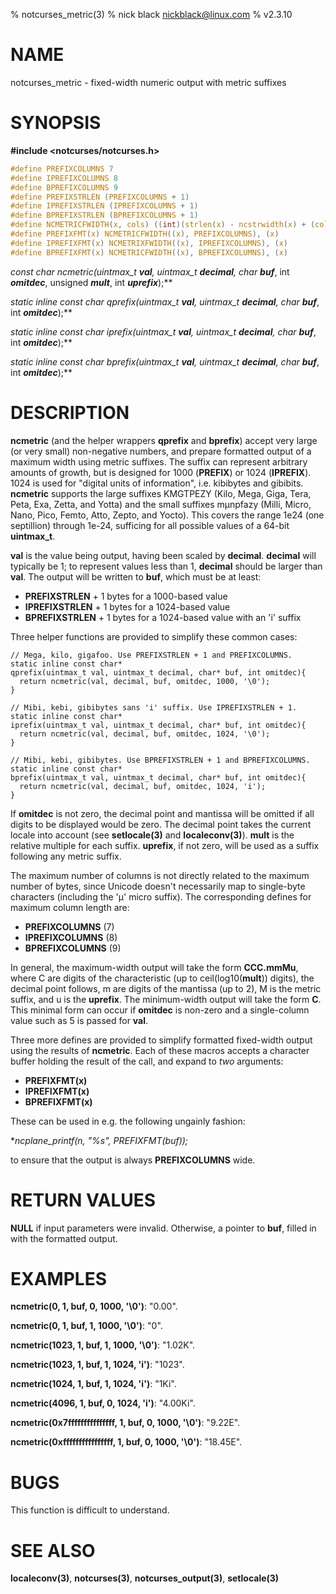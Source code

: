 % notcurses_metric(3)
% nick black <nickblack@linux.com>
% v2.3.10

# NAME

notcurses_metric - fixed-width numeric output with metric suffixes

# SYNOPSIS

**#include <notcurses/notcurses.h>**

```c
#define PREFIXCOLUMNS 7
#define IPREFIXCOLUMNS 8
#define BPREFIXCOLUMNS 9
#define PREFIXSTRLEN (PREFIXCOLUMNS + 1)
#define IPREFIXSTRLEN (IPREFIXCOLUMNS + 1)
#define BPREFIXSTRLEN (BPREFIXCOLUMNS + 1)
#define NCMETRICFWIDTH(x, cols) ((int)(strlen(x) - ncstrwidth(x) + (cols)))
#define PREFIXFMT(x) NCMETRICFWIDTH((x), PREFIXCOLUMNS), (x)
#define IPREFIXFMT(x) NCMETRIXFWIDTH((x), IPREFIXCOLUMNS), (x)
#define BPREFIXFMT(x) NCMETRICFWIDTH((x), BPREFIXCOLUMNS), (x)
```

**const char* ncmetric(uintmax_t ***val***, uintmax_t ***decimal***, char* ***buf***, int ***omitdec***, unsigned ***mult***, int ***uprefix***);**

**static inline const char* qprefix(uintmax_t ***val***, uintmax_t ***decimal***, char* ***buf***, int ***omitdec***);**

**static inline const char* iprefix(uintmax_t ***val***, uintmax_t ***decimal***, char* ***buf***, int ***omitdec***);**

**static inline const char* bprefix(uintmax_t ***val***, uintmax_t ***decimal***, char* ***buf***, int ***omitdec***);**

# DESCRIPTION

**ncmetric** (and the helper wrappers **qprefix** and **bprefix**) accept
very large (or very small) non-negative numbers, and prepare formatted output
of a maximum width using metric suffixes. The suffix can represent arbitrary
amounts of growth, but is designed for 1000 (**PREFIX**) or 1024
(**IPREFIX**). 1024 is used for "digital units of information", i.e. kibibytes
and gibibits. **ncmetric** supports the large suffixes KMGTPEZY (Kilo, Mega,
Giga, Tera, Peta, Exa, Zetta, and Yotta) and the small suffixes mµnpfazy
(Milli, Micro, Nano, Pico, Femto, Atto, Zepto, and Yocto). This covers the
range 1e24 (one septillion) through 1e-24, sufficing for all possible values of
a 64-bit **uintmax_t**.

**val** is the value being output, having been scaled by **decimal**.
**decimal** will typically be 1; to represent values less than 1, **decimal**
should be larger than **val**. The output will be written to **buf**, which
must be at least:

* **PREFIXSTRLEN** + 1 bytes for a 1000-based value
* **IPREFIXSTRLEN** + 1 bytes for a 1024-based value
* **BPREFIXSTRLEN** + 1 bytes for a 1024-based value with an 'i' suffix

Three helper functions are provided to simplify these common cases:

```
// Mega, kilo, gigafoo. Use PREFIXSTRLEN + 1 and PREFIXCOLUMNS.
static inline const char*
qprefix(uintmax_t val, uintmax_t decimal, char* buf, int omitdec){
  return ncmetric(val, decimal, buf, omitdec, 1000, '\0');
}

// Mibi, kebi, gibibytes sans 'i' suffix. Use IPREFIXSTRLEN + 1.
static inline const char*
iprefix(uintmax_t val, uintmax_t decimal, char* buf, int omitdec){
  return ncmetric(val, decimal, buf, omitdec, 1024, '\0');
}

// Mibi, kebi, gibibytes. Use BPREFIXSTRLEN + 1 and BPREFIXCOLUMNS.
static inline const char*
bprefix(uintmax_t val, uintmax_t decimal, char* buf, int omitdec){
  return ncmetric(val, decimal, buf, omitdec, 1024, 'i');
}
```

If **omitdec** is not zero, the decimal point and mantissa will be
omitted if all digits to be displayed would be zero. The decimal point takes
the current locale into account (see **setlocale(3)** and **localeconv(3)**).
**mult** is the relative multiple for each suffix. **uprefix**, if not zero,
will be used as a suffix following any metric suffix.

The maximum number of columns is not directly related to the maximum number of
bytes, since Unicode doesn't necessarily map to single-byte characters
(including the 'µ' micro suffix). The corresponding defines for maximum column
length are:

* **PREFIXCOLUMNS** (7)
* **IPREFIXCOLUMNS** (8)
* **BPREFIXCOLUMNS** (9)

In general, the maximum-width output will take the form **CCC.mmMu**, where C
are digits of the characteristic (up to ceil(log10(**mult**)) digits), the
decimal point follows, m are digits of the mantissa (up to 2), M is the metric
suffix, and u is the **uprefix**. The minimum-width output will take the form
**C**. This minimal form can occur if **omitdec** is non-zero and a
single-column value such as 5 is passed for **val**.

Three more defines are provided to simplify formatted fixed-width output using
the results of **ncmetric**. Each of these macros accepts a character buffer
holding the result of the call, and expand to *two* arguments:

* **PREFIXFMT(x)**
* **IPREFIXFMT(x)**
* **BPREFIXFMT(x)**

These can be used in e.g. the following ungainly fashion:

**ncplane_printf(n, "%*s", PREFIXFMT(buf));**

to ensure that the output is always **PREFIXCOLUMNS** wide.

# RETURN VALUES

**NULL** if input parameters were invalid. Otherwise, a pointer to **buf**,
filled in with the formatted output.

# EXAMPLES

**ncmetric(0, 1, buf, 0, 1000, '\0')**: "0.00".

**ncmetric(0, 1, buf, 1, 1000, '\0')**: "0".

**ncmetric(1023, 1, buf, 1, 1000, '\0')**: "1.02K".

**ncmetric(1023, 1, buf, 1, 1024, 'i')**: "1023".

**ncmetric(1024, 1, buf, 1, 1024, 'i')**: "1Ki".

**ncmetric(4096, 1, buf, 0, 1024, 'i')**: "4.00Ki".

**ncmetric(0x7fffffffffffffff, 1, buf, 0, 1000, '\0')**: "9.22E".

**ncmetric(0xffffffffffffffff, 1, buf, 0, 1000, '\0')**: "18.45E".

# BUGS

This function is difficult to understand.

# SEE ALSO

**localeconv(3)**,
**notcurses(3)**,
**notcurses_output(3)**,
**setlocale(3)**
